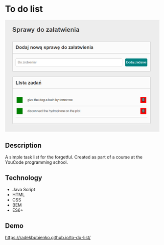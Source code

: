 # To do list

![Screen Shoot](images/screenShoot.png)

## Description

A simple task list for the forgetful. Created as part of a course at the YouCode programming school.

## Technology
- Java Script
- HTML
- CSS
- BEM
- ES6+

## Demo
 https://radekbubienko.github.io/to-do-list/